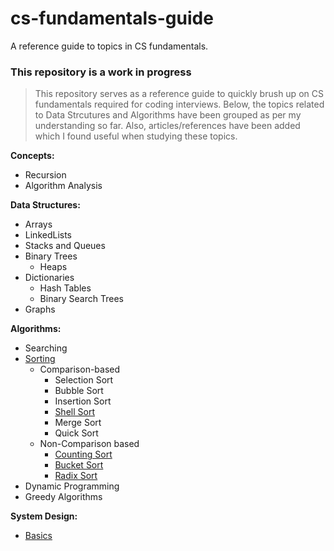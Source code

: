 # cs-fundamentals-guide
A reference guide to topics in CS fundamentals.

### This repository is a work in progress

> This repository serves as a reference guide to quickly brush up on CS fundamentals required for coding interviews. Below, the topics related to Data Strcutures and Algorithms have been grouped as per my understanding so far. Also, articles/references have been added which I found useful when studying these topics.

**Concepts:**
- Recursion
- Algorithm Analysis

**Data Structures:**
- Arrays
- LinkedLists
- Stacks and Queues
- Binary Trees
   - Heaps
- Dictionaries
  - Hash Tables
  - Binary Search Trees
- Graphs

**Algorithms:**
- Searching
- [Sorting](src/algorithms/sorting/README.md)
  - Comparison-based
    - Selection Sort
    - Bubble Sort
    - Insertion Sort
    - [Shell Sort](src/algorithms/sorting/shellsort/README.md)
    - Merge Sort
    - Quick Sort
  - Non-Comparison based
    - [Counting Sort](src/algorithms/sorting/countingsort/README.md)
    - [Bucket Sort](src/algorithms/sorting/bucketsort/README.md)
    - [Radix Sort](src/algorithms/sorting/radixsort/README.md)
- Dynamic Programming
- Greedy Algorithms

**System Design:**
- [Basics](src/system_design/basics/README.md)

